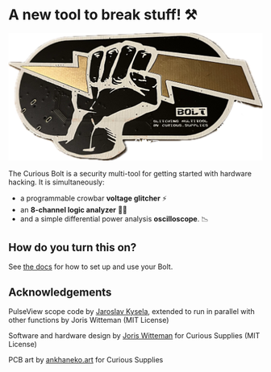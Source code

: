 # A new tool to break stuff! ⚒️

![Curious Bolt picture](docs/images/bolt.png)

The Curious Bolt is a security multi-tool for getting started with hardware hacking. It is simultaneously:
- a programmable crowbar **voltage glitcher** ⚡️
- an **8-channel logic analyzer** 👩‍💻
- and a simple differential power analysis **oscilloscope**. 📉

## How do you turn this on?
See [the docs](https://bolt.curious.supplies/docs) for how to set up and use your Bolt.

## Acknowledgements
PulseView scope code by [Jaroslav Kysela](https://github.com/perexg/picoprobe-sump), extended to run in parallel with other functions by Joris Witteman (MIT License)

Software and hardware design by [Joris Witteman](https://github.com/jorisplusplus) for Curious Supplies (MIT License)

PCB art by [ankhaneko.art](https://ankhaneko.art) for Curious Supplies
